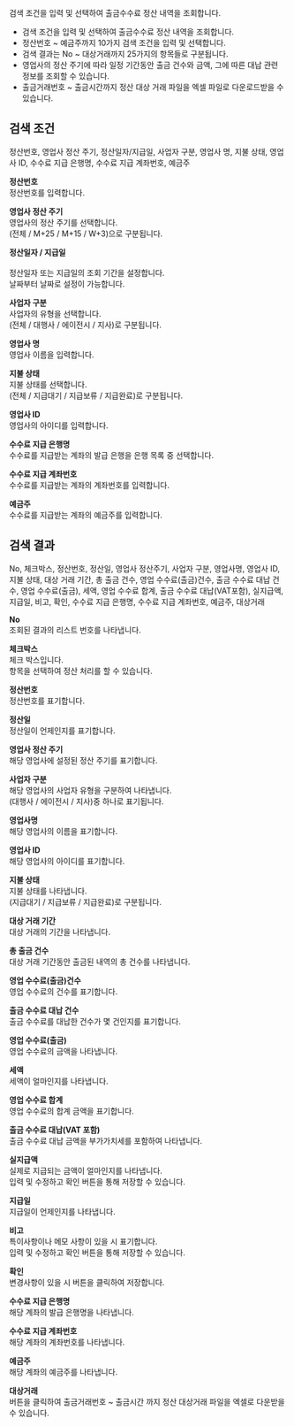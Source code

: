 검색 조건을 입력 및 선택하여 출금수수료 정산 내역을 조회합니다.

- 검색 조건을 입력 및 선택하여 출금수수료 정산 내역을 조회합니다.
- 정산번호 ~ 예금주까지 10가지 검색 조건을 입력 및 선택합니다.
- 검색 결과는 No ~ 대상거래까지 25가지의 항목들로 구분됩니다.
- 영업사의 정산 주기에 따라 일정 기간동안 출금 건수와 금액, 그에 따른 대납 관련 정보를 조회할 수 있습니다.
- 출금거래번호 ~ 출금시간까지 정산 대상 거래 파일을 엑셀 파일로 다운로드받을 수 있습니다.

## 검색 조건
정산번호, 영업사 정산 주기, 정산일자/지급일, 사업자 구분, 영업사 명, 지불 상태, 영업사 ID, 수수료 지급 은행명, 수수료 지급 계좌번호, 예금주

**정산번호**
<br>정산번호를 입력합니다.

**영업사 정산 주기**
<br>영업사의 정산 주기를 선택합니다.
<br>(전체 / M+25 / M+15 / W+3)으로 구분됩니다.

**정산일자 / 지급일**         
<br>정산일자 또는 지급일의 조회 기간을 설정합니다.
<br>날짜부터 날짜로 설정이 가능합니다.

**사업자 구분**
<br>사업자의 유형을 선택합니다.
<br>(전체 / 대행사 / 에이전시 / 지사)로 구분됩니다.

**영업사 명**
<br>영업사 이름을 입력합니다.

**지불 상태**
<br>지불 상태를 선택합니다.
<br>(전체 / 지급대기 / 지급보류 / 지급완료)로 구분됩니다.

**영업사 ID**
<br>영업사의 아이디를 입력합니다.

**수수료 지급 은행명**
<br>수수료를 지급받는 계좌의 발급 은행을 은행 목록 중 선택합니다.

**수수료 지급 계좌번호**
<br>수수료를 지급받는 계좌의 계좌번호를 입력합니다.

**예금주**
<br>수수료를 지급받는 계좌의 예금주를 입력합니다.






## 검색 결과
No, 체크박스, 정산번호, 정산일, 영업사 정산주기, 사업자 구분, 영업사명, 영업사 ID, 지불 상태, 대상 거래 기간, 총 출금 건수, 영업 수수료(출금)건수, 출금 수수료 대납 건수, 영업 수수료(출금), 세액, 영업 수수료 합계, 출금 수수료 대납(VAT포함), 실지급액, 지급일, 비고, 확인, 수수료 지급 은행명, 수수료 지급 계좌번호, 예금주, 대상거래

**No**
<br>조회된 결과의 리스트 번호를 나타냅니다.

**체크박스**
<br>체크 박스입니다.
<br>항목을 선택하여 정산 처리를 할 수 있습니다.

**정산번호**
<br>정산번호를 표기합니다.

**정산일**
<br>정산일이 언제인지를 표기합니다.

**영업사 정산 주기**
<br>해당 영업사에 설정된 정산 주기를 표기합니다.

**사업자 구분**
<br>해당 영업사의 사업자 유형을 구분하여 나타냅니다.
<br>(대행사 / 에이전시 / 지사)중 하나로 표기됩니다.

**영업사명**
<br>해당 영업사의 이름을 표기합니다.

**영업사 ID**
<br>해당 영업사의 아이디를 표기합니다.

**지불 상태**
<br>지불 상태를 나타냅니다.
<br>(지급대기 / 지급보류 / 지급완료)로 구분됩니다.

**대상 거래 기간**
<br>대상 거래의 기간을 나타냅니다.

**총 출금 건수**
<br>대상 거래 기간동안 출금된 내역의 총 건수를 나타냅니다.

**영업 수수료(출금)건수**
<br>영업 수수료의 건수를 표기합니다.

**출금 수수료 대납 건수**
<br>출금 수수료를 대납한 건수가 몇 건인지를 표기합니다.

**영업 수수료(출금)**
<br>영업 수수료의 금액을 나타냅니다.

**세액**
<br>세액이 얼마인지를 나타냅니다.

**영업 수수료 합계**
<br>영업 수수료의 합계 금액을 표기합니다.

**출금 수수료 대납(VAT 포함)**
<br>출금 수수료 대납 금액을 부가가치세를 포함하여 나타냅니다.

**실지급액**
<br>실제로 지급되는 금액이 얼마인지를 나타냅니다.
<br>입력 및 수정하고 확인 버튼을 통해 저장할 수 있습니다.

**지급일**
<br>지급일이 언제인지를 나타냅니다.

**비고**
<br>특이사항이나 메모 사항이 있을 시 표기합니다.
<br>입력 및 수정하고 확인 버튼을 통해 저장할 수 있습니다.

**확인**
<br>변경사항이 있을 시 버튼을 클릭하여 저장합니다.

**수수료 지급 은행명**
<br>해당 계좌의 발급 은행명을 나타냅니다.

**수수료 지급 계좌번호**
<br>해당 계좌의 계좌번호를 나타냅니다.

**예금주**
<br>해당 계좌의 예금주를 나타냅니다.

**대상거래**
<br>버튼을 클릭하여 출금거래번호 ~ 출금시간 까지 정산 대상거래 파일을 엑셀로 다운받을 수 있습니다.
